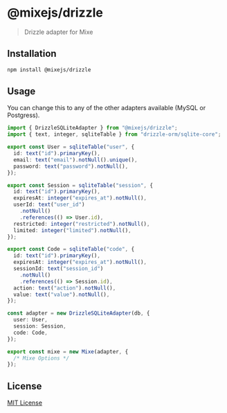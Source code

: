# @mixejs/drizzle

> Drizzle adapter for Mixe

## Installation

```bash
npm install @mixejs/drizzle
```

## Usage

You can change this to any of the other adapters available (MySQL or Postgress).

```ts
import { DrizzleSQLiteAdapter } from "@mixejs/drizzle";
import { text, integer, sqliteTable } from "drizzle-orm/sqlite-core";

export const User = sqliteTable("user", {
  id: text("id").primaryKey(),
  email: text("email").notNull().unique(),
  password: text("password").notNull(),
});

export const Session = sqliteTable("session", {
  id: text("id").primaryKey(),
  expiresAt: integer("expires_at").notNull(),
  userId: text("user_id")
    .notNull()
    .references(() => User.id),
  restricted: integer("restricted").notNull(),
  limited: integer("limited").notNull(),
});

export const Code = sqliteTable("code", {
  id: text("id").primaryKey(),
  expiresAt: integer("expires_at").notNull(),
  sessionId: text("session_id")
    .notNull()
    .references(() => Session.id),
  action: text("action").notNull(),
  value: text("value").notNull(),
});

const adapter = new DrizzleSQLiteAdapter(db, {
  user: User,
  session: Session,
  code: Code,
});

export const mixe = new Mixe(adapter, {
  /* Mixe Options */
});
```

## License

[MIT License](https://github.com/kasu-ga/mixe/blob/main/LICENSE.md)
